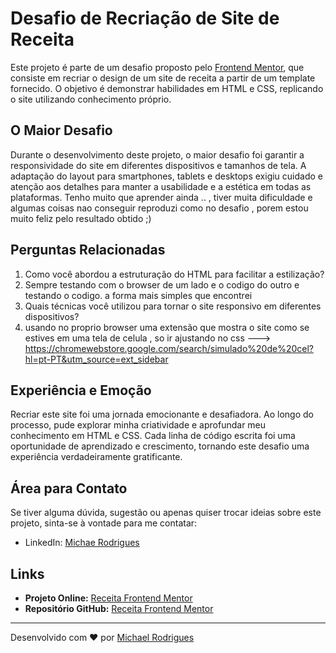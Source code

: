 # Desafio de Recriação de Site de Receita

Este projeto é parte de um desafio proposto pelo [Frontend Mentor](https://www.frontendmentor.io/challenges/recipe-page-KiTsR8QQKm), que consiste em recriar o design de um site de receita a partir de um template fornecido. O objetivo é demonstrar habilidades em HTML e CSS, replicando o site utilizando conhecimento próprio.

## O Maior Desafio

Durante o desenvolvimento deste projeto, o maior desafio foi garantir a responsividade do site em diferentes dispositivos e tamanhos de tela. A adaptação do layout para smartphones, tablets e desktops exigiu cuidado e atenção aos detalhes para manter a usabilidade e a estética em todas as plataformas.
Tenho muito que aprender ainda .. , tiver muita dificuldade e algumas coisas nao conseguir reproduzi como no desafio , porem estou muito feliz pelo resultado obtido ;)
## Perguntas Relacionadas

1. Como você abordou a estruturação do HTML para facilitar a estilização?
2. Sempre testando com o browser de um lado e o codigo do outro e testando o codigo. a forma mais simples que encontrei
3. Quais técnicas você utilizou para tornar o site responsivo em diferentes dispositivos?
4. usando no proprio browser uma extensão que mostra o site como se estives em uma tela de celula , so ir ajustando no css ---> https://chromewebstore.google.com/search/simulado%20de%20cel?hl=pt-PT&utm_source=ext_sidebar

## Experiência e Emoção

Recriar este site foi uma jornada emocionante e desafiadora. Ao longo do processo, pude explorar minha criatividade e aprofundar meu conhecimento em HTML e CSS. Cada linha de código escrita foi uma oportunidade de aprendizado e crescimento, tornando este desafio uma experiência verdadeiramente gratificante.

## Área para Contato

Se tiver alguma dúvida, sugestão ou apenas quiser trocar ideias sobre este projeto, sinta-se à vontade para me contatar:

- LinkedIn: [Michae Rodrigues](https://www.linkedin.com/in/michael-rodrigues-b741a1104/)

## Links

- **Projeto Online:** [Receita Frontend Mentor](https://michaelrodriguesds.github.io/Receita_Front-end-Mentor/)
- **Repositório GitHub:** [Receita Frontend Mentor](https://github.com/Michaelrodriguesds/Receita_Front-end-Mentor)

---

Desenvolvido com ❤️ por [Michael Rodrigues]([https://github.com/seu-nome](https://github.com/Michaelrodriguesds/Michael-Rodrigues-Dos-Santos)https://github.com/Michaelrodriguesds/Michael-Rodrigues-Dos-Santos)
